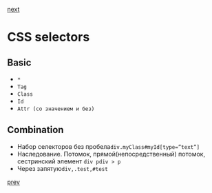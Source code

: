 <a href="09.md">next</a>

<h1>CSS selectors</h1>

<h2>Basic</h2>
<ul>
<li><code>*</code></li>
<li><code>Tag</code></li>
<li><code>Class</code></li>
<li><code>Id</code></li>
<li><code>Attr (со значением и без)</code></li>
</ul>

<h2>Combination</h2>
<ul>
<li>Набор селекторов без пробела<code>div.myClass#myId[type=”text”]</code></li>
<li>Наследование. Потомок, прямой(непосредственный) потомок, сестринский элемент <code>div p</code><code>div > p</code></li>
<li>Через запятую<code>div,.test,#test</code></li>
</ul>

<a href="07.md">prev</a>
